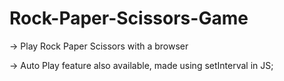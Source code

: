 # Rock-Paper-Scissors-Game
-> Play Rock Paper Scissors with a browser

-> Auto Play feature also available, made using setInterval in JS;
